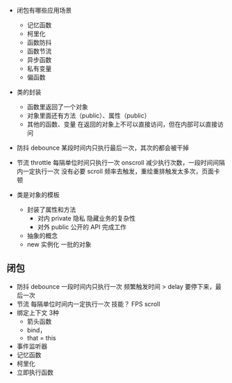 - 闭包有哪些应用场景

  - 记忆函数
  - 柯里化
  - 函数防抖
  - 函数节流
  - 异步函数
  - 私有变量
  - 偏函数

- 类的封装

  - 函数里返回了一个对象
  - 对象里面还有方法（public）、属性（public）
  - 其他的函数、变量 在返回的对象上不可以直接访问，但在内部可以直接访问

- 防抖 debounce
  某段时间内只执行最后一次，其次的都会被干掉

- 节流 throttle
  每隔单位时间只执行一次
  onscroll 减少执行次数，一段时间间隔内一定执行一次
  没有必要 scroll 频率去触发，重绘重排触发太多次，页面卡顿

- 类是对象的模板
  - 封装了属性和方法
    - 对内 private  隐私 隐藏业务的复杂性
    - 对外 public 公开的 API 完成工作
  - 抽象的概念
  - new 实例化 一批的对象

## 闭包
- 防抖 debounce
  一段时间内只执行一次
  频繁触发时间 > delay  要停下来，最后一次
- 节流
  每隔单位时间内一定执行一次
  技能？ FPS
  scroll  
- 绑定上下文
  3种 
  - 箭头函数
  - bind，
  - that = this
- 事件监听器
- 记忆函数
- 柯里化
- 立即执行函数